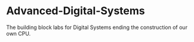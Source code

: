 # Advanced-Digital-Systems
The building block labs for Digital Systems ending the construction of our own CPU.
